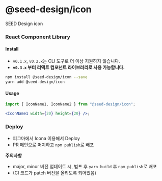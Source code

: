 # @seed-design/icon

SEED Design icon

### React Component Library

#### Install

- `v0.1.x`, `v0.2.x`는 CLI 도구로 더 이상 지원하지 않습니다.
- **`v0.3.x` 부터 리액트 컴포넌트 라이브러리로 사용 가능합니다.**

```bash
npm install @seed-design/icon --save
yarn add @seed-design/icon
```

#### Usage

```jsx
import { IconName1, IconName2 } from "@seed-design/icon";

<IconName1 width={20} height={20} />;
```

### Deploy

- 피그마에서 Icona 이용해서 Deploy
- PR 메인으로 머지하고 `npm publish`로 배포

**주의사항**

- major, minor 버전 업데이트 시, 범프 후 `yarn build` 후 `npm publish`로 배포
- (CI 코드가 patch 버전을 올리도록 되어있음)
